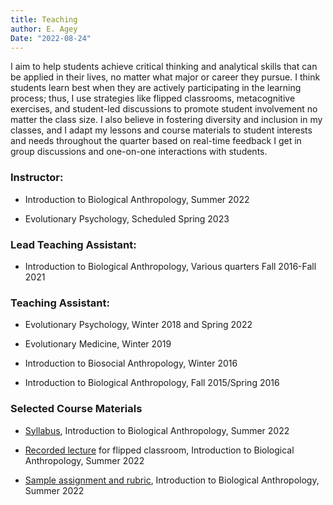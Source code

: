 ```yaml
---
title: Teaching
author: E. Agey
Date: "2022-08-24"
---
```


I aim to help students achieve critical thinking and analytical skills that can be applied in their lives, no matter what major or career they pursue. I think students learn best when they are actively participating in the learning process; thus, I use strategies like flipped classrooms, metacognitive exercises, and student-led discussions to promote student involvement no matter the class size. I also believe in fostering diversity and inclusion in my classes, and I adapt my lessons and course materials to student interests and needs throughout the quarter based on real-time feedback I get in group discussions and one-on-one interactions with students.

### Instructor:

- Introduction to Biological Anthropology, Summer 2022

- Evolutionary Psychology, Scheduled Spring 2023

### Lead Teaching Assistant:

- Introduction to Biological Anthropology, Various quarters Fall 2016-Fall 2021

### Teaching Assistant:

- Evolutionary Psychology, Winter 2018 and Spring 2022

- Evolutionary Medicine, Winter 2019

- Introduction to Biosocial Anthropology, Winter 2016

- Introduction to Biological Anthropology, Fall 2015/Spring 2016

### Selected Course Materials

- [Syllabus](/teaching/s22syllabus.pdf), Introduction to Biological Anthropology, Summer 2022

- [Recorded lecture](https://gauchocast.hosted.panopto.com/Panopto/Pages/Viewer.aspx?id=8b69bfbd-6c7e-4ebe-a882-aed6012b71f8) for flipped classroom, Introduction to Biological Anthropology, Summer 2022


- [Sample assignment and rubric](/teaching/s22project.pdf), Introduction to Biological Anthropology, Summer 2022
